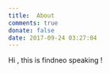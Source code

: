 ```yaml
---
title:  About
comments: true
donate: false
date: 2017-09-24 03:27:04
---
```


Hi , this is findneo speaking !